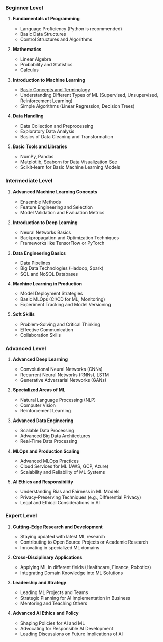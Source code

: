### Beginner Level

1. **Fundamentals of Programming**
   - Language Proficiency (Python is recommended)
   - Basic Data Structures
   - Control Structures and Algorithms

2. **Mathematics**
   - Linear Algebra
   - Probability and Statistics
   - Calculus

3. **Introduction to Machine Learning**
   - [Basic Concepts and Terminology](./introduction-ml.md)
   - Understanding Different Types of ML (Supervised, Unsupervised, Reinforcement Learning)
   - Simple Algorithms (Linear Regression, Decision Trees)

4. **Data Handling**
   - Data Collection and Preprocessing
   - Exploratory Data Analysis
   - Basics of Data Cleaning and Transformation

5. **Basic Tools and Libraries**
   - NumPy, Pandas
   - Matplotlib, Seaborn for Data Visualization [See](./matplotlib-seaborn.md)
   - Scikit-learn for Basic Machine Learning Models

### Intermediate Level

1. **Advanced Machine Learning Concepts**
   - Ensemble Methods
   - Feature Engineering and Selection
   - Model Validation and Evaluation Metrics

2. **Introduction to Deep Learning**
   - Neural Networks Basics
   - Backpropagation and Optimization Techniques
   - Frameworks like TensorFlow or PyTorch

3. **Data Engineering Basics**
   - Data Pipelines
   - Big Data Technologies (Hadoop, Spark)
   - SQL and NoSQL Databases

4. **Machine Learning in Production**
   - Model Deployment Strategies
   - Basic MLOps (CI/CD for ML, Monitoring)
   - Experiment Tracking and Model Versioning

5. **Soft Skills**
   - Problem-Solving and Critical Thinking
   - Effective Communication
   - Collaboration Skills

### Advanced Level

1. **Advanced Deep Learning**
   - Convolutional Neural Networks (CNNs)
   - Recurrent Neural Networks (RNNs), LSTM
   - Generative Adversarial Networks (GANs)

2. **Specialized Areas of ML**
   - Natural Language Processing (NLP)
   - Computer Vision
   - Reinforcement Learning

3. **Advanced Data Engineering**
   - Scalable Data Processing
   - Advanced Big Data Architectures
   - Real-Time Data Processing

4. **MLOps and Production Scaling**
   - Advanced MLOps Practices
   - Cloud Services for ML (AWS, GCP, Azure)
   - Scalability and Reliability of ML Systems

5. **AI Ethics and Responsibility**
   - Understanding Bias and Fairness in ML Models
   - Privacy-Preserving Techniques (e.g., Differential Privacy)
   - Legal and Ethical Considerations in AI

### Expert Level

1. **Cutting-Edge Research and Development**
   - Staying updated with latest ML research
   - Contributing to Open Source Projects or Academic Research
   - Innovating in specialized ML domains

2. **Cross-Disciplinary Applications**
   - Applying ML in different fields (Healthcare, Finance, Robotics)
   - Integrating Domain Knowledge into ML Solutions

3. **Leadership and Strategy**
   - Leading ML Projects and Teams
   - Strategic Planning for AI Implementation in Business
   - Mentoring and Teaching Others

4. **Advanced AI Ethics and Policy**
   - Shaping Policies for AI and ML
   - Advocating for Responsible AI Development
   - Leading Discussions on Future Implications of AI

